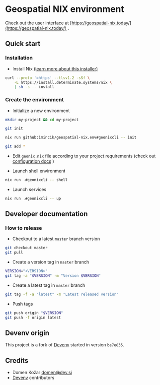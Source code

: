 # Geospatial NIX environment

Check out the user interface at
[https://geospatial-nix.today/](https://geospatial-nix.today/) .


## Quick start

### Installation

* Install Nix
  [(learn more about this installer)](https://zero-to-nix.com/start/install)
```bash
curl --proto '=https' --tlsv1.2 -sSf \
    -L https://install.determinate.systems/nix \
    | sh -s -- install
  ```

### Create the environment

* Initialize a new environment
```bash
mkdir my-project && cd my-project

git init

nix run github:imincik/geospatial-nix.env#geonixcli -- init

git add *
```

* Edit `geonix.nix` file according to your project requirements
  (check out
  [configuration docs](https://github.com/imincik/geospatial-nix.env/wiki/Configuration)
  )

* Launch shell environment
```bash
nix run .#geonixcli -- shell
```

* Launch services
```bash
nix run .#geonixcli -- up
```

## Developer documentation

### How to release
* Checkout to a latest `master` branch version
```bash
git checkout master
git pull
```

* Create a version tag in `master` branch
```bash
VERSION="<VERSION>"
git tag -a "$VERSION" -m "Version $VERSION"
```

* Create a latest tag in `master` branch
```bash
git tag -f -a "latest" -m "Latest released version"
```

* Push tags
```bash
git push origin "$VERSION"
git push -f origin latest
```

## Devenv origin

This project is a fork of [Devenv](https://devenv.sh/) started in version
`be7e835`.

## Credits

* Domen Kožar <domen@dev.si>
* [Devenv](https://devenv.sh/) contributors
